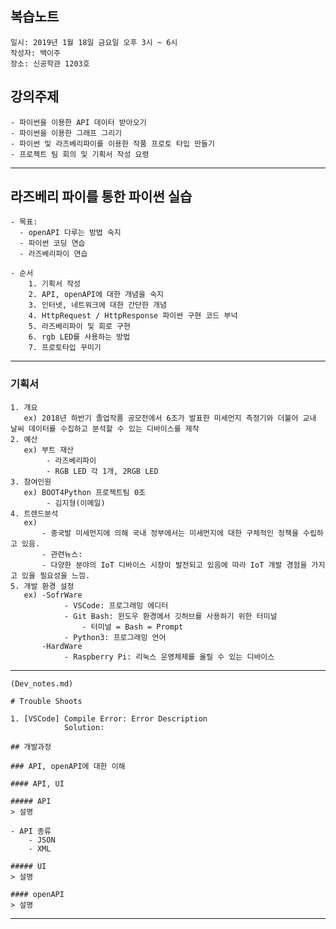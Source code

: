 ## 복습노트
    일시: 2019년 1월 18일 금요일 오후 3시 ~ 6시
    작성자: 백이주
    장소: 신공학관 1203호

## 강의주제
    - 파이썬을 이용한 API 데이터 받아오기
    - 파이썬을 이용한 그래프 그리기
    - 파이썬 및 라즈베리파이를 이용한 작품 프로토 타입 만들기
    - 프로젝트 팀 회의 및 기획서 작성 요령

---

## 라즈베리 파이를 통한 파이썬 실습
    - 목표:
      - openAPI 다루는 방법 숙지
      - 파이썬 코딩 연습
      - 라즈베리파이 연습

    - 순서
        1. 기획서 작성
        2. API, openAPI에 대한 개념을 숙지
        3. 인터넷, 네트워크에 대한 간단한 개념
        4. HttpRequest / HttpResponse 파이썬 구현 코드 부넉
        5. 라즈베리파이 및 회로 구현
        6. rgb LED를 사용하는 방법
        7. 프로토타입 꾸미기

---

### 기획서
    1. 개요
       ex) 2018년 하반기 졸업작품 공모전에서 6조가 발표한 미세먼지 측정기와 더불어 교내 날씨 데이터를 수집하고 분석할 수 있는 디바이스를 제작
    2. 예산
       ex) 부트 재산
            - 라즈베리파이
            - RGB LED 각 1개, 2RGB LED
    3. 참여인원
       ex) BOOT4Python 프로젝트팀 0조
            - 김지형(이메일)
    4. 트렌드분석
       ex) 
           - 중국발 미세먼지에 의해 국내 정부에서는 미세먼지에 대한 구체적인 정책을 수립하고 있음.
           - 관련뉴스:
           - 다양한 분야의 IoT 디바이스 시장이 발전되고 있음에 따라 IoT 개발 경험을 가지고 있을 필요성을 느낌.
    5. 개발 환경 설정
       ex) -SofrWare
                - VSCode: 프로그래밍 에디터
                - Git Bash: 윈도우 환경에서 깃허브를 사용하기 위한 터미널
                    - 터미널 = Bash = Prompt
                - Python3: 프로그래밍 언어
           -HardWare
                - Raspberry Pi: 리눅스 운영체제를 올릴 수 있는 디바이스

---

```
(Dev_notes.md)

# Trouble Shoots

1. [VSCode] Compile Error: Error Description
            Solution:

## 개발과정

### API, openAPI에 대한 이해

#### API, UI

##### API
> 설명

- API 종류
    - JSON
    - XML

##### UI
> 설명

#### openAPI
> 설명
```

---



         